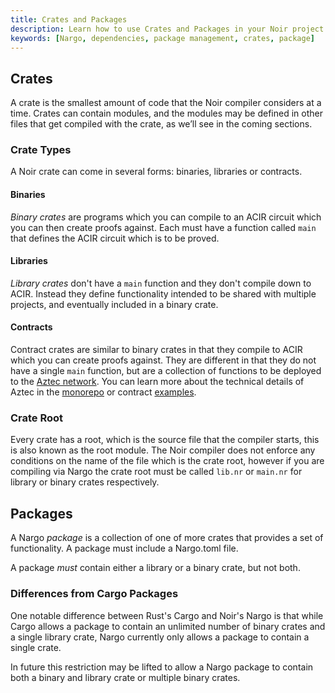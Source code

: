```yaml
---
title: Crates and Packages
description: Learn how to use Crates and Packages in your Noir project
keywords: [Nargo, dependencies, package management, crates, package]
---
```


## Crates

A crate is the smallest amount of code that the Noir compiler considers at a time.
Crates can contain modules, and the modules may be defined in other files that get compiled with the crate, as we’ll see in the coming sections.

### Crate Types

A Noir crate can come in several forms: binaries, libraries or contracts.

#### Binaries

_Binary crates_ are programs which you can compile to an ACIR circuit which you can then create proofs against. Each must have a function called `main` that defines the ACIR circuit which is to be proved.

#### Libraries

_Library crates_ don't have a `main` function and they don't compile down to ACIR. Instead they define functionality intended to be shared with multiple projects, and eventually included in a binary crate.

#### Contracts

Contract crates are similar to binary crates in that they compile to ACIR which you can create proofs against. They are different in that they do not have a single `main` function, but are a collection of functions to be deployed to the [Aztec network](https://aztec.network). You can learn more about the technical details of Aztec in the [monorepo](https://github.com/AztecProtocol/aztec-packages) or contract [examples](https://github.com/AztecProtocol/aztec-packages/tree/master/yarn-project/noir-contracts/contracts).

### Crate Root

Every crate has a root, which is the source file that the compiler starts, this is also known as the root module. The Noir compiler does not enforce any conditions on the name of the file which is the crate root, however if you are compiling via Nargo the crate root must be called `lib.nr` or `main.nr` for library or binary crates respectively.

## Packages

A Nargo _package_ is a collection of one of more crates that provides a set of functionality. A package must include a Nargo.toml file.

A package _must_ contain either a library or a binary crate, but not both.

### Differences from Cargo Packages

One notable difference between Rust's Cargo and Noir's Nargo is that while Cargo allows a package to contain an unlimited number of binary crates and a single library crate, Nargo currently only allows a package to contain a single crate.

In future this restriction may be lifted to allow a Nargo package to contain both a binary and library crate or multiple binary crates.
